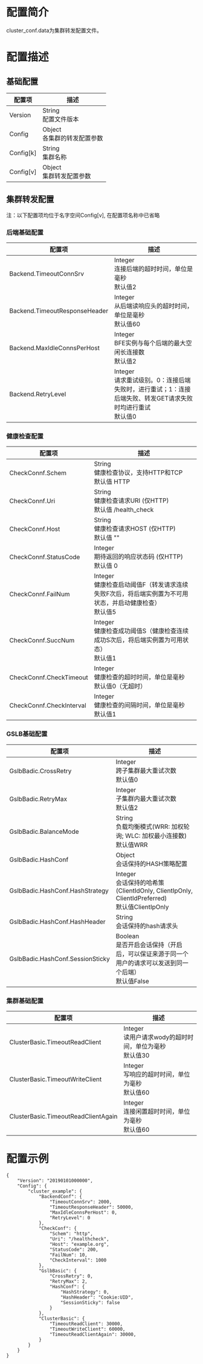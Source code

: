 # 配置简介

cluster_conf.data为集群转发配置文件。

# 配置描述

## 基础配置

| 配置项     | 描述                           |
| ---------- | ------------------------------ |
| Version    | String<br>配置文件版本         |
| Config     | Object<br>各集群的转发配置参数 |
| Config[k]  | String<br>集群名称             |
| Config[v]  | Object<br>集群转发配置参数     |

## 集群转发配置

注：以下配置项均位于名字空间Config[v], 在配置项名称中已省略

### 后端基础配置

| 配置项                        | 描述                                                         |
| ----------------------------- | ------------------------------------------------------------ |
| Backend.TimeoutConnSrv        | Integer<br>连接后端的超时时间，单位是毫秒<br>默认值2 |
| Backend.TimeoutResponseHeader | Integer<br>从后端读响应头的超时时间，单位是毫秒<br>默认值60 |
| Backend.MaxIdleConnsPerHost   | Integer<br>BFE实例与每个后端的最大空闲长连接数<br>默认值2 |
| Backend.RetryLevel            | Integer<br>请求重试级别。0：连接后端失败时，进行重试；1：连接后端失败、转发GET请求失败时均进行重试<br>默认值0 |

### 健康检查配置

| 配置项                   | 描述                                                         |
| ------------------------ | ------------------------------------------------------------ |
| CheckConnf.Schem         | String<br>健康检查协议，支持HTTP和TCP<br>默认值 HTTP         |
| CheckConnf.Uri           | String<br>健康检查请求URI (仅HTTP)<br>默认值 /health_check   |
| CheckConnf.Host          | String<br>健康检查请求HOST (仅HTTP)<br>默认值 ""             |
| CheckConnf.StatusCode    | Integer<br>期待返回的响应状态码 (仅HTTP)<br>默认值 0         |
| CheckConnf.FailNum       | Integer<br>健康检查启动阈值F（转发请求连续失败F次后，将后端实例置为不可用状态，并启动健康检查）<br>默认值5 |
| CheckConnf.SuccNum       | Integer<br>健康检查成功阈值S（健康检查连续成功S次后，将后端实例置为可用状态）<br>默认值1 |
| CheckConnf.CheckTimeout  | Integer<br>健康检查的超时时间，单位是毫秒<br>默认值0（无超时）|
| CheckConnf.CheckInterval | Integer<br>健康检查的间隔时间，单位是毫秒<br>默认值1 |

### GSLB基础配置

| 配置项                           | 描述                                       |
| -------------------------------- | ------------------------------------------ |
| GslbBadic.CrossRetry             | Integer<br>跨子集群最大重试次数<br>默认值0 |
| GslbBadic.RetryMax               | Integer<br>子集群内最大重试次数<br>默认值2 |
| GslbBadic.BalanceMode            | String<br>负载均衡模式(WRR: 加权轮询; WLC: 加权最小连接数)<br>默认值WRR |
| GslbBadic.HashConf               | Object<br>会话保持的HASH策略配置 |
| GslbBadic.HashConf.HashStrategy  | Integer<br>会话保持的哈希策(ClientIdOnly, ClientIpOnly, ClientIdPreferred)<br>默认值ClientIpOnly |
| GslbBadic.HashConf.HashHeader    | String<br>会话保持的hash请求头 |
| GslbBadic.HashConf.SessionSticky | Boolean<br>是否开启会话保持（开启后，可以保证来源于同一个用户的请求可以发送到同一个后端）<br>默认值False |

### 集群基础配置

| 配置项                              | 描述                                 |
| ----------------------------------- | ------------------------------------ |
| ClusterBasic.TimeoutReadClient      | Integer<br>读用户请求wody的超时时间，单位为毫秒<br>默认值30 |
| ClusterBasic.TimeoutWriteClient     | Integer<br>写响应的超时时间，单位为毫秒<br>默认值60 |
| ClusterBasic.TimeoutReadClientAgain | Integer<br>连接闲置超时时间，单位为毫秒<br>默认值60 |

# 配置示例

```
{
    "Version": "20190101000000",
    "Config": {
        "cluster_example": {
            "BackendConf": {
                "TimeoutConnSrv": 2000,
                "TimeoutResponseHeader": 50000,
                "MaxIdleConnsPerHost": 0,
                "RetryLevel": 0
            },
            "CheckConf": {
                "Schem": "http",
                "Uri": "/healthcheck",
                "Host": "example.org",
                "StatusCode": 200,
                "FailNum": 10,
                "CheckInterval": 1000
            },
            "GslbBasic": {
                "CrossRetry": 0,
                "RetryMax": 2,
                "HashConf": {
                    "HashStrategy": 0,
                    "HashHeader": "Cookie:UID",
                    "SessionSticky": false
                }
            },
            "ClusterBasic": {
                "TimeoutReadClient": 30000,
                "TimeoutWriteClient": 60000,
                "TimeoutReadClientAgain": 30000,
            }
        }
    }
}
```
